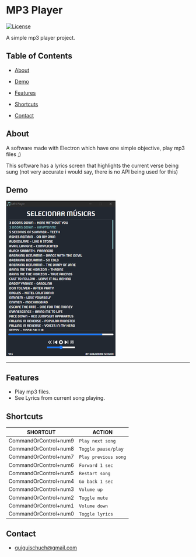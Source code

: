 # MP3 Player

[![License](https://img.shields.io/badge/license-MIT-blue.svg)]()


A simple mp3 player project.


## Table of Contents

- [About](#about)

- [Demo](#demo)

- [Features](#features)

- [Shortcuts](#shortcuts)

- [Contact](#features)
  

## About

A software made with Electron which have one simple objective, play mp3 files ;)

This software has a lyrics screen that highlights the current verse being sung (not very accurate i would say, there is no API being used for this)


## Demo

<img  src="/src/assets/demo.png"  width="300" />

<hr>
  

## Features

- Play mp3 files.
- See Lyrics from current song playing.

  
## Shortcuts

|SHORTCUT                        |ACTION                         
|--------------------------------|-------------------------------
|CommandOrControl+num9           |`Play next song`
|CommandOrControl+num8           |`Toggle pause/play`
|CommandOrControl+num7           |`Play previous song`
|CommandOrControl+num6           |`Forward 1 sec`
|CommandOrControl+num5           |`Restart song`
|CommandOrControl+num4           |`Go back 1 sec`
|CommandOrControl+num3           |`Volume up`
|CommandOrControl+num2           |`Toggle mute`
|CommandOrControl+num1           |`Volume down`
|CommandOrControl+num0           |`Toggle lyrics`


## Contact

- guiguischuch@gmail.com
